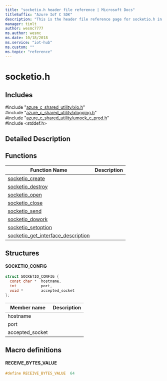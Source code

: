 ```yaml
---                             
title: "socketio.h header file reference | Microsoft Docs" 
titleSuffix: "Azure IoT C SDK"            
description: "This is the header file reference page for socketio.h in the Azure IoT C SDK. This SDK is used with Azure IoT Hub and Azure IoT Hub Device Provisioning Service"            
manager: timlt                 
author: wesmc7777              
ms.author: wesmc               
ms.date: 10/18/2018                    
ms.service: "iot-hub"             
ms.custom: ""                
ms.topic: "reference"        
---                            
```


# socketio.h 

## Includes

\#include "[azure_c_shared_utility/xio.h](xio-h.md)"  
\#include "[azure_c_shared_utility/xlogging.h](xlogging-h.md)"  
\#include "[azure_c_shared_utility/umock_c_prod.h](umock-c-prod-h.md)"  
\#include <stddef.h>  

## Detailed Description

## Functions

Function Name                  | Description                                
--------------------------------|---------------------------------------------
[socketio_create](./socketio-h/socketio-create.md)            | 
[socketio_destroy](./socketio-h/socketio-destroy.md)            | 
[socketio_open](./socketio-h/socketio-open.md)            | 
[socketio_close](./socketio-h/socketio-close.md)            | 
[socketio_send](./socketio-h/socketio-send.md)            | 
[socketio_dowork](./socketio-h/socketio-dowork.md)            | 
[socketio_setoption](./socketio-h/socketio-setoption.md)            | 
[socketio_get_interface_description](./socketio-h/socketio-get-interface-description.md)            | 

## Structures

#### SOCKETIO_CONFIG

```C
struct SOCKETIO_CONFIG {
  const char *  hostname,
  int           port,
  void *        accepted_socket
};
```
Member name                 | Description                                
----------------------------|----------------
 hostname            | 
 port            | 
 accepted_socket            | 

## Macro definitions

#### RECEIVE_BYTES_VALUE

```C
#define RECEIVE_BYTES_VALUE  64 
```

